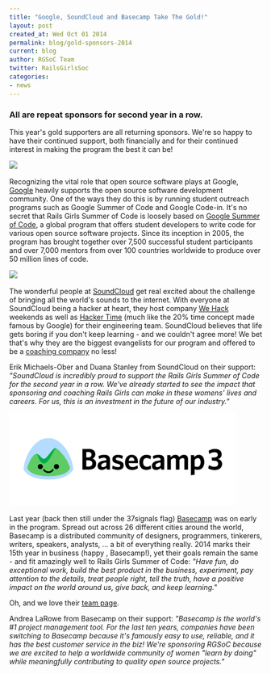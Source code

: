```yaml
---
title: "Google, SoundCloud and Basecamp Take The Gold!"
layout: post
created_at: Wed Oct 01 2014
permalink: blog/gold-sponsors-2014
current: blog
author: RGSoC Team
twitter: RailsGirlsSoc
categories:
- news
---
```


### All are repeat sponsors for second year in a row.

This year's gold supporters are all returning sponsors. We're so happy to have their continued support, both financially and for their continued interest in making the program the best it can be!

<a href="https://developers.google.com/"><img src="/img/sponsors/google.png" width="450"></a>

Recognizing the vital role that open source software plays at Google, [Google](https://developers.google.com/) heavily supports the open source software development community. One of the ways they do this is by running student outreach programs such as Google Summer of Code and Google Code-in. It's no secret that Rails Girls Summer of Code is loosely based on [Google Summer of Code](https://developers.google.com/open-source/soc/), a global program that offers student developers to write code for various open source software projects.  Since its inception in 2005, the program has brought together over 7,500 successful student participants and over 7,000 mentors from over 100 countries worldwide to produce over 50 million lines of code.

<a href="https://soundcloud.com/"><img src="/img/sponsors/soundcloud.png" width="450"></a>

The wonderful people at [SoundCloud](https://soundcloud.com/) get real excited about the challenge of bringing all the world's sounds to the internet. With everyone at SoundCloud being a hacker at heart, they host company [We Hack](http://blog.soundcloud.com/2012/08/20/we-hack/) weekends as well as [Hacker Time](http://developers.soundcloud.com/blog/stop-hacker-time) (much like the 20% time concept made famous by Google) for their engineering team. SoundCloud believes that life gets boring if you don't keep learning - and we couldn't agree more! We bet that's why they are the biggest evangelists for our program and offered to be a [coaching company](http://railsgirlssummerofcode.org/guide/coaching-company/) no less!

Erik Michaels-Ober and Duana Stanley from SoundCloud on their support:
*"SoundCloud is incredibly proud to support the Rails Girls Summer of Code for the second year in a row. We've already started to see the impact that sponsoring and coaching Rails Girls can make in these womens' lives and careers. For us, this is an investment in the future of our industry."*

<a href="https://basecamp.com/"><img src="/img/sponsors/basecamp.png" width="450"></a>

Last year (back then still under the 37signals flag) [Basecamp](https://basecamp.com/) was on early in the program. Spread out across 26 different cities around the world, Basecamp is a distributed community of designers, programmers, tinkerers, writers, speakers, analysts, ... a bit of everything really. 2014 marks their 15th year in business (happy , Basecamp!), yet their goals remain the same - and fit amazingly well to Rails Girls Summer of Code: *"Have fun, do exceptional work, build the best product in the business, experiment, pay attention to the details, treat people right, tell the truth, have a positive impact on the world around us, give back, and keep learning."*

Oh, and we love their [team page](https://basecamp.com/team).

Andrea LaRowe from Basecamp on their support:
*"Basecamp is the world's #1 project management tool.  For the last ten years, companies have been switching to Basecamp because it's famously easy to use, reliable, and it has the best customer service in the biz!  We're sponsoring RGSoC because we are excited to help a worldwide community of women "learn by doing" while meaningfully contributing to quality open source projects."*
